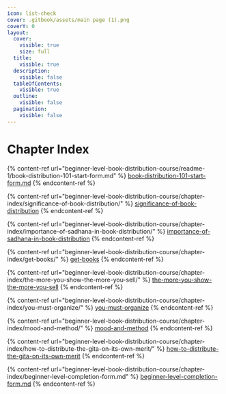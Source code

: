 ```yaml
---
icon: list-check
cover: .gitbook/assets/main page (1).png
coverY: 0
layout:
  cover:
    visible: true
    size: full
  title:
    visible: true
  description:
    visible: false
  tableOfContents:
    visible: true
  outline:
    visible: false
  pagination:
    visible: false
---
```


# Chapter Index

{% content-ref url="beginner-level-book-distribution-course/readme-1/book-distribution-101-start-form.md" %}
[book-distribution-101-start-form.md](beginner-level-book-distribution-course/readme-1/book-distribution-101-start-form.md)
{% endcontent-ref %}

{% content-ref url="beginner-level-book-distribution-course/chapter-index/significance-of-book-distribution/" %}
[significance-of-book-distribution](beginner-level-book-distribution-course/chapter-index/significance-of-book-distribution/)
{% endcontent-ref %}

{% content-ref url="beginner-level-book-distribution-course/chapter-index/importance-of-sadhana-in-book-distribution/" %}
[importance-of-sadhana-in-book-distribution](beginner-level-book-distribution-course/chapter-index/importance-of-sadhana-in-book-distribution/)
{% endcontent-ref %}

{% content-ref url="beginner-level-book-distribution-course/chapter-index/get-books/" %}
[get-books](beginner-level-book-distribution-course/chapter-index/get-books/)
{% endcontent-ref %}

{% content-ref url="beginner-level-book-distribution-course/chapter-index/the-more-you-show-the-more-you-sell/" %}
[the-more-you-show-the-more-you-sell](beginner-level-book-distribution-course/chapter-index/the-more-you-show-the-more-you-sell/)
{% endcontent-ref %}

{% content-ref url="beginner-level-book-distribution-course/chapter-index/you-must-organize/" %}
[you-must-organize](beginner-level-book-distribution-course/chapter-index/you-must-organize/)
{% endcontent-ref %}

{% content-ref url="beginner-level-book-distribution-course/chapter-index/mood-and-method/" %}
[mood-and-method](beginner-level-book-distribution-course/chapter-index/mood-and-method/)
{% endcontent-ref %}

{% content-ref url="beginner-level-book-distribution-course/chapter-index/how-to-distribute-the-gita-on-its-own-merit/" %}
[how-to-distribute-the-gita-on-its-own-merit](beginner-level-book-distribution-course/chapter-index/how-to-distribute-the-gita-on-its-own-merit/)
{% endcontent-ref %}

{% content-ref url="beginner-level-book-distribution-course/chapter-index/beginner-level-completion-form.md" %}
[beginner-level-completion-form.md](beginner-level-book-distribution-course/chapter-index/beginner-level-completion-form.md)
{% endcontent-ref %}

